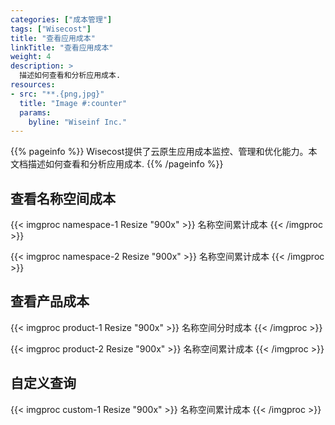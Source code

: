 ```yaml
---
categories: ["成本管理"]
tags: ["Wisecost"]
title: "查看应用成本"
linkTitle: "查看应用成本"
weight: 4
description: >
  描述如何查看和分析应用成本.
resources:
- src: "**.{png,jpg}"
  title: "Image #:counter"
  params:
    byline: "Wiseinf Inc."
---
```


{{% pageinfo %}}
Wisecost提供了云原生应用成本监控、管理和优化能力。本文档描述如何查看和分析应用成本.
{{% /pageinfo %}}

## 查看名称空间成本

{{< imgproc namespace-1 Resize "900x" >}}
名称空间累计成本
{{< /imgproc >}}

{{< imgproc namespace-2 Resize "900x" >}}
名称空间累计成本
{{< /imgproc >}}

## 查看产品成本

{{< imgproc product-1 Resize "900x" >}}
名称空间分时成本
{{< /imgproc >}}

{{< imgproc product-2 Resize "900x" >}}
名称空间累计成本
{{< /imgproc >}}

## 自定义查询

{{< imgproc custom-1 Resize "900x" >}}
名称空间累计成本
{{< /imgproc >}}
